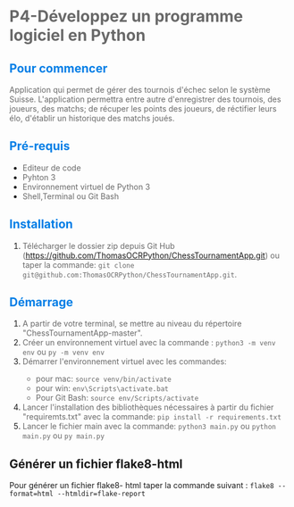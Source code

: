 # <span style="color:#696969">P4-Développez un programme logiciel en Python
</span>

## <span style="color:#007ee6"> Pour commencer </span>

<span style="color:#696969">Application qui permet de gérer des tournois d'échec selon le système Suisse. L'application permettra entre autre d'enregistrer des tournois, des joueurs, des matchs; de récuper les points des joueurs, de réctifier leurs élo, d'établir un historique des matchs joués.</span>

## <span style="color:#007ee6"> Pré-requis </span>

* <span style="color:#696969">Editeur de code
* <span style="color:#696969">Pyhton 3
* <span style="color:#696969">Environnement virtuel de Python 3
* <span style="color:#696969">Shell,Terminal ou Git Bash

## <span style="color:#007ee6"> Installation </span>

1. <span style="color:#696969">Télécharger le dossier zip depuis Git Hub (<https://github.com/ThomasOCRPython/ChessTournamentApp.git>) ou taper la commande: `git clone git@github.com:ThomasOCRPython/ChessTournamentApp.git`.</span>

## <span style="color:#007ee6"> Démarrage </span>

1. <span style="color:#696969">A partir de votre terminal, se mettre au niveau du répertoire "ChessTournamentApp-master".</span>
1. <span style="color:#696969">Créer un environnement virtuel avec la commande :
   `python3 -m venv env` ou `py -m venv env`</span>
1. <span style="color:#696969">Démarrer l'environnement virtuel avec les commandes:
   * pour mac: `source venv/bin/activate`
   * pour win: `env\Scripts\activate.bat`
   * Pour Git Bash: `source env/Scripts/activate`</span>
1. <span style="color:#696969">Lancer l'installation des bibliothèques nécessaires à partir du fichier "requiremts.txt" avec la commande: `pip install -r requirements.txt`</span>
1. <span style="color:#696969">Lancer le fichier main avec la commande:
`python3 main.py` ou `python main.py` ou `py main.py`</span> 

## Générer un fichier flake8-html

Pour générer un fichier flake8- html taper la commande suivant : `flake8 --format=html --htmldir=flake-report`